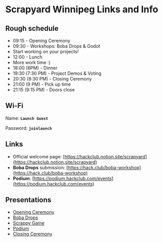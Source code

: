 # Scrapyard Winnipeg Links and Info

## Rough schedule

- 09:15 - Opening Ceremony
- 09:30 - Workshops: Boba Drops & Godot
- Start working on your projects!
- 12:00 - Lunch
- More work time :)
- 18:00 (6PM) - Dinner
- 19:30 (7:30 PM) - Project Demos & Voting
- 20:30 (8:30 PM) - Closing Ceremony
- 21:00 (9 PM) - Pick up time
- 21:15 (9:15 PM) - Doors close

## Wi-Fi

Name: **`Launch Guest`**

Password: **`joinlaunch`**

## Links

- Official welcome page: [https://hackclub.notion.site/scrapyard](https://hackclub.notion.site/scrapyard)
- **Boba Drops** submission: [https://hack.club/boba-workshop](https://hack.club/boba-workshop)
- **Podium**: [https://podium.hackclub.com/events](https://podium.hackclub.com/events)

## Presentations

- [Opening Ceremony](https://docs.google.com/presentation/d/1GYDd3MrI0nQPTYYRN79mnbl4Q3dAcmLQeH9cOxixErE/view)
- [Boba Drops](https://docs.google.com/presentation/d/16aAHd1MME6rddBnh0va3oICK22pfgpvR/view)
- [Scrappy Game](https://docs.google.com/presentation/d/1G3bKIdjtIq1PMsBwMOzEYmY1-y0BNhiNDirpQdWd-m8/view)
- [Podium](https://docs.google.com/presentation/d/1jqiotnpM85Mahff5m0P0QbYmo_BgqnriRY_NR1aZ9rY/view)
- [Closing Ceremony](https://docs.google.com/presentation/d/1Vssxyf9HpmyJhiLfCRYFOXtrzo7jrPc0SJdqP1uVOQo/view)
